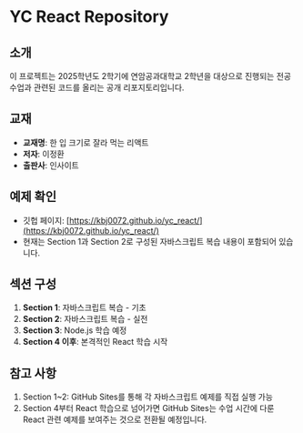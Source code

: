 # YC React Repository

## 소개

이 프로젝트는 2025학년도 2학기에 연암공과대학교 2학년을 대상으로 진행되는 전공 수업과 관련된 코드를 올리는 공개 리포지토리입니다.

## 교재

- **교재명**: 한 입 크기로 잘라 먹는 리액트
- **저자**: 이정환
- **출판사**: 인사이트

## 예제 확인

- 깃헙 페이지: [https://kbj0072.github.io/yc_react/](https://kbj0072.github.io/yc_react/)
- 현재는 Section 1과 Section 2로 구성된 자바스크립트 복습 내용이 포함되어 있습니다.

## 섹션 구성

1. **Section 1**: 자바스크립트 복습 - 기초
2. **Section 2**: 자바스크립트 복습 - 실전
3. **Section 3**: Node.js 학습 예정
4. **Section 4 이후**: 본격적인 React 학습 시작

## 참고 사항

1. Section 1~2: GitHub Sites를 통해 각 자바스크립트 예제를 직접 실행 가능
2. Section 4부터 React 학습으로 넘어가면 GitHub Sites는 수업 시간에 다룬 React 관련 예제를 보여주는 것으로 전환될 예정입니다.
